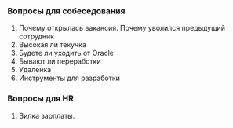 ### Вопросы для собеседования
  1. Почему открылась вакансия. Почему уволился предыдущий сотрудник
  2. Высокая ли текучка
  3. Будете ли уходить от Oracle
  4. Бывают ли переработки
  5. Удаленка
  6. Инструменты для разработки


### Вопросы для HR
  1. Вилка зарплаты. 